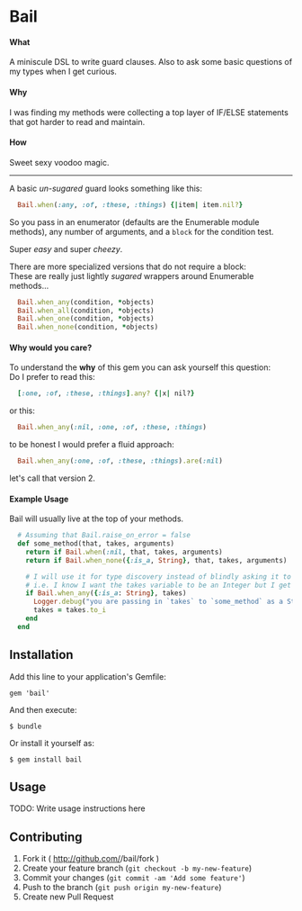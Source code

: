# Bail

#### What
A miniscule DSL to write guard clauses. Also to ask some basic questions of my types when I get curious.

#### Why
I was finding my methods were collecting a top layer of IF/ELSE statements that got harder to read and maintain.

#### How
Sweet sexy voodoo magic.

***

A basic *un-sugared* guard looks something like this:
```ruby
  Bail.when(:any, :of, :these, :things) {|item| item.nil?}
```

So you pass in an enumerator (defaults are the Enumerable module methods), any number of arguments, and a `block` for the condition test.

Super *easy* and super *cheezy*.

There are more specialized versions that do not require a block:  
These are really just lightly *sugared* wrappers around Enumerable methods...

```ruby
  Bail.when_any(condition, *objects)
  Bail.when_all(condition, *objects)
  Bail.when_one(condition, *objects)
  Bail.when_none(condition, *objects)
```

#### Why would you care?
To understand the **why** of this gem you can ask yourself this question:  
Do I prefer to read this:
```ruby
  [:one, :of, :these, :things].any? {|x| nil?}
```
or this:
```ruby
  Bail.when_any(:nil, :one, :of, :these, :things)
```

to be honest I would prefer a fluid approach:
```ruby
  Bail.when_any(:one, :of, :these, :things).are(:nil)
```

let's call that version 2.


#### Example Usage

Bail will usually live at the top of your methods.

```ruby
  # Assuming that Bail.raise_on_error = false
  def some_method(that, takes, arguments)
    return if Bail.when(:nil, that, takes, arguments)
    return if Bail.when_none({:is_a, String}, that, takes, arguments)

    # I will use it for type discovery instead of blindly asking it to quack
    # i.e. I know I want the takes variable to be an Integer but I get it as a String sometimes...
    if Bail.when_any({:is_a: String}, takes)
      Logger.debug("you are passing in `takes` to `some_method` as a String from somewhere...")
      takes = takes.to_i
    end
  end
```

## Installation

Add this line to your application's Gemfile:

    gem 'bail'

And then execute:

    $ bundle

Or install it yourself as:

    $ gem install bail

## Usage

TODO: Write usage instructions here

## Contributing

1. Fork it ( http://github.com/<my-github-username>/bail/fork )
2. Create your feature branch (`git checkout -b my-new-feature`)
3. Commit your changes (`git commit -am 'Add some feature'`)
4. Push to the branch (`git push origin my-new-feature`)
5. Create new Pull Request

